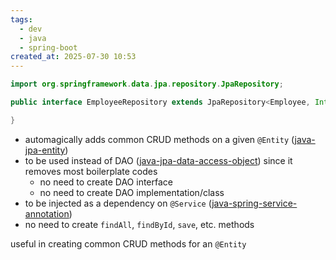 ```yaml
---
tags:
  - dev
  - java
  - spring-boot
created_at: 2025-07-30 10:53
---
```

```java
import org.springframework.data.jpa.repository.JpaRepository;

public interface EmployeeRepository extends JpaRepository<Employee, Integer> {

}
```
- automagically adds common CRUD methods on a given `@Entity` ([java-jpa-entity](../jpa/java-jpa-entity.md))
- to be used instead of DAO ([java-jpa-data-access-object](../jpa/java-jpa-data-access-object.md)) since it removes most boilerplate codes
	- no need to create DAO interface
	- no need to create DAO implementation/class
- to be injected as a dependency on `@Service` ([java-spring-service-annotation](dev/java/spring/java-spring-service-annotation.md))
- no need to create `findAll`, `findById`, `save`, etc. methods

useful in creating common CRUD methods for an `@Entity`